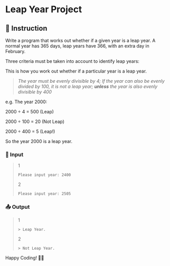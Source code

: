 # Leap Year Project

## 📄 Instruction
Write a program that works out whether if a given year is a leap year. A normal year has 365 days, leap years have 366, with an extra day in February.

Three criteria must be taken into account to identify leap years:

This is how you work out whether if a particular year is a leap year.

>_The year must be evenly divisible by 4; If the year can also be evenly divided by 100, it is not a leap year; **unless** the year is also evenly divisible by 400_

e.g. The year 2000:

2000 ÷ 4 = 500 (Leap)

2000 ÷ 100 = 20 (Not Leap)

2000 ÷ 400 = 5 (Leap!)

So the year 2000 is a leap year.


### 📝 Input
>1
>```
>Please input year: 2400
>```
>2
>```
>Please input year: 2505
>```

### 📤 Output
>1
>```
>> Leap Year.
>```
>2
>```
>> Not Leap Year.
>```

Happy Coding! 🚀✨
